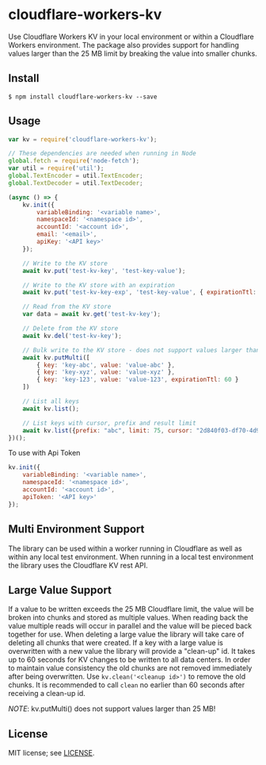 # cloudflare-workers-kv

Use Cloudflare Workers KV in your local environment or within a Cloudflare Workers environment.  The package also provides support for handling values larger than the 25 MB limit by breaking the value into smaller chunks.

## Install
```
$ npm install cloudflare-workers-kv --save
```

## Usage
```javascript
var kv = require('cloudflare-workers-kv');

// These dependencies are needed when running in Node
global.fetch = require('node-fetch');
var util = require('util');
global.TextEncoder = util.TextEncoder;
global.TextDecoder = util.TextDecoder;

(async () => {
    kv.init({
        variableBinding: '<variable name>',
        namespaceId: '<namespace id>',
        accountId: '<account id>',
        email: '<email>',
        apiKey: '<API key>'
    });

    // Write to the KV store
    await kv.put('test-kv-key', 'test-key-value');

    // Write to the KV store with an expiration
    await kv.put('test-kv-key-exp', 'test-key-value', { expirationTtl: 60 });

    // Read from the KV store
    var data = await kv.get('test-kv-key');

    // Delete from the KV store
    await kv.del('test-kv-key');

    // Bulk write to the KV store - does not support values larger than 25 MB
    await kv.putMulti([
        { key: 'key-abc', value: 'value-abc' },
        { key: 'key-xyz', value: 'value-xyz' },
        { key: 'key-123', value: 'value-123', expirationTtl: 60 }
    ])

    // List all keys
    await kv.list();

    // List keys with cursor, prefix and result limit
    await kv.list({prefix: "abc", limit: 75, cursor: "2d840f03-df70-4d93-afe4-5f83856f6214"})
})();

```

To use with Api Token
```javascript
kv.init({
    variableBinding: '<variable name>',
    namespaceId: '<namespace id>',
    accountId: '<account id>',
    apiToken: '<API key>'
});
```

## Multi Environment Support
The library can be used within a worker running in Cloudflare as well as within any local test environment.  When running in a local test environment the library uses the Cloudflare KV rest API.  


## Large Value Support
If a value to be written exceeds the 25 MB Cloudflare limit, the value will be broken into chunks and stored as multiple values.  When reading back the value multiple reads will occur in parallel and the value will be pieced back together for use.  When deleting a large value the library will take care of deleting all chunks that were created.  If a key with a large value is overwritten with a new value the library will provide a "clean-up" id. It takes up to 60 seconds for KV changes to be written to all data centers.  In order to maintain value consistency the old chunks are not removed immediately after being overwritten. Use `kv.clean('<cleanup id>')` to remove the old chunks.  It is recommended to call `clean` no earlier than 60 seconds after receiving a clean-up id.

*NOTE*: kv.putMulti() does not support values larger than 25 MB!

## License
MIT license; see [LICENSE](./LICENSE).
